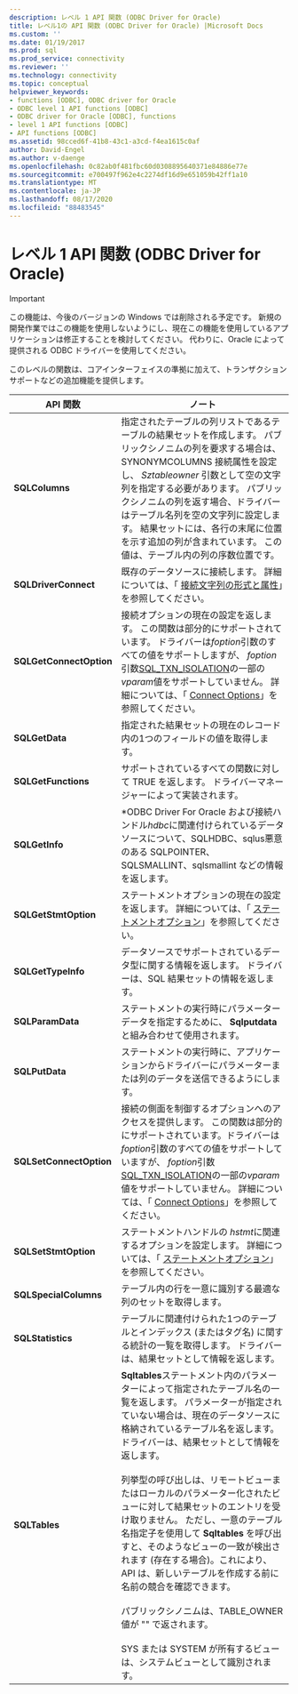 ```yaml
---
description: レベル 1 API 関数 (ODBC Driver for Oracle)
title: レベル1の API 関数 (ODBC Driver for Oracle) |Microsoft Docs
ms.custom: ''
ms.date: 01/19/2017
ms.prod: sql
ms.prod_service: connectivity
ms.reviewer: ''
ms.technology: connectivity
ms.topic: conceptual
helpviewer_keywords:
- functions [ODBC], ODBC driver for Oracle
- ODBC level 1 API functions [ODBC]
- ODBC driver for Oracle [ODBC], functions
- level 1 API functions [ODBC]
- API functions [ODBC]
ms.assetid: 98cced6f-41b8-43c1-a3cd-f4ea1615c0af
author: David-Engel
ms.author: v-daenge
ms.openlocfilehash: 0c82ab0f481fbc60d0308895640371e84886e77e
ms.sourcegitcommit: e700497f962e4c2274df16d9e651059b42ff1a10
ms.translationtype: MT
ms.contentlocale: ja-JP
ms.lasthandoff: 08/17/2020
ms.locfileid: "88483545"
---
```

# <a name="level-1-api-functions-odbc-driver-for-oracle"></a>レベル 1 API 関数 (ODBC Driver for Oracle)
> [!IMPORTANT]  
>  この機能は、今後のバージョンの Windows では削除される予定です。 新規の開発作業ではこの機能を使用しないようにし、現在この機能を使用しているアプリケーションは修正することを検討してください。 代わりに、Oracle によって提供される ODBC ドライバーを使用してください。  
  
 このレベルの関数は、コアインターフェイスの準拠に加えて、トランザクションサポートなどの追加機能を提供します。  
  
|API 関数|ノート|  
|------------------|-----------|  
|**SQLColumns**|指定されたテーブルの列リストであるテーブルの結果セットを作成します。 パブリックシノニムの列を要求する場合は、SYNONYMCOLUMNS 接続属性を設定し、 *Sztableowner* 引数として空の文字列を指定する必要があります。 パブリックシノニムの列を返す場合、ドライバーはテーブル名列を空の文字列に設定します。 結果セットには、各行の末尾に位置を示す追加の列が含まれています。 この値は、テーブル内の列の序数位置です。|  
|**SQLDriverConnect**|既存のデータソースに接続します。 詳細については、「 [接続文字列の形式と属性](../../odbc/microsoft/connection-string-format-and-attributes.md)」を参照してください。|  
|**SQLGetConnectOption**|接続オプションの現在の設定を返します。 この関数は部分的にサポートされています。 ドライバーは*foption*引数のすべての値をサポートしますが、 *foption*引数[SQL_TXN_ISOLATION](../../odbc/microsoft/connect-options.md)の一部の*vparam*値をサポートしていません。 詳細については、「 [Connect Options](../../odbc/microsoft/connect-options.md)」を参照してください。|  
|**SQLGetData**|指定された結果セットの現在のレコード内の1つのフィールドの値を取得します。|  
|**SQLGetFunctions**|サポートされているすべての関数に対して TRUE を返します。 ドライバーマネージャーによって実装されます。|  
|**SQLGetInfo**|\*ODBC Driver For Oracle および接続ハンドル*hdbc*に関連付けられているデータソースについて、SQLHDBC、sqlus悪意のある SQLPOINTER、SQLSMALLINT、sqlsmallint などの情報を返します。|  
|**SQLGetStmtOption**|ステートメントオプションの現在の設定を返します。 詳細については、「 [ステートメントオプション](../../odbc/microsoft/statement-options.md)」を参照してください。|  
|**SQLGetTypeInfo**|データソースでサポートされているデータ型に関する情報を返します。 ドライバーは、SQL 結果セットの情報を返します。|  
|**SQLParamData**|ステートメントの実行時にパラメーターデータを指定するために、 **Sqlputdata** と組み合わせて使用されます。|  
|**SQLPutData**|ステートメントの実行時に、アプリケーションからドライバーにパラメーターまたは列のデータを送信できるようにします。|  
|**SQLSetConnectOption**|接続の側面を制御するオプションへのアクセスを提供します。 この関数は部分的にサポートされています。ドライバーは*foption*引数のすべての値をサポートしていますが、 *foption*引数[SQL_TXN_ISOLATION](../../odbc/microsoft/connect-options.md)の一部の*vparam*値をサポートしていません。 詳細については、「 [Connect Options](../../odbc/microsoft/connect-options.md)」を参照してください。|  
|**SQLSetStmtOption**|ステートメントハンドルの *hstmt*に関連するオプションを設定します。 詳細については、「 [ステートメントオプション](../../odbc/microsoft/statement-options.md)」を参照してください。|  
|**SQLSpecialColumns**|テーブル内の行を一意に識別する最適な列のセットを取得します。|  
|**SQLStatistics**|テーブルに関連付けられた1つのテーブルとインデックス (またはタグ名) に関する統計の一覧を取得します。 ドライバーは、結果セットとして情報を返します。|  
|**SQLTables**|**Sqltables**ステートメント内のパラメーターによって指定されたテーブル名の一覧を返します。 パラメーターが指定されていない場合は、現在のデータソースに格納されているテーブル名を返します。 ドライバーは、結果セットとして情報を返します。<br /><br /> 列挙型の呼び出しは、リモートビューまたはローカルのパラメーター化されたビューに対して結果セットのエントリを受け取りません。 ただし、一意のテーブル名指定子を使用して **Sqltables** を呼び出すと、そのようなビューの一致が検出されます (存在する場合)。これにより、API は、新しいテーブルを作成する前に名前の競合を確認できます。<br /><br /> パブリックシノニムは、TABLE_OWNER 値が "" で返されます。<br /><br /> SYS または SYSTEM が所有するビューは、システムビューとして識別されます。|
